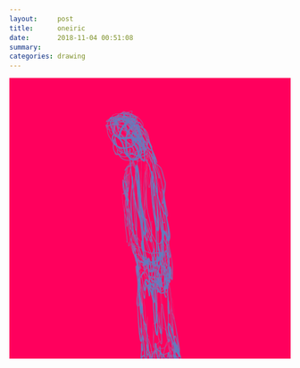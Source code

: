 ```yaml
---
layout:     post
title:      oneiric
date:       2018-11-04 00:51:08
summary:    
categories: drawing
---
```

![oneiric](/images/diary/oneiric.png ".")
